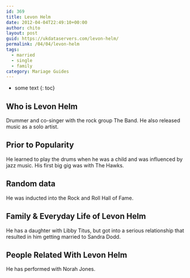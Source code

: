 ```yaml
---
id: 369
title: Levon Helm
date: 2012-04-04T22:49:10+00:00
author: chito
layout: post
guid: https://ukdataservers.com/levon-helm/
permalink: /04/04/levon-helm  
tags:
  - married
  - single
  - family
category: Mariage Guides
---
```


* some text
{: toc}


## Who is  Levon Helm
                  
                  
                  
Drummer and co-singer with the rock group The Band. He also released music as a solo artist.
                  
                
                
                
## Prior to Popularity 
                  
                  
                  
He learned to play the drums when he was a child and was influenced by jazz music. His first big gig was with The Hawks.
                  
                
                
                
## Random data 
                  
                  
                  
He was inducted into the Rock and Roll Hall of Fame.
                  
                
                
                
## Family & Everyday Life of Levon Helm
                  
                  
                  
He has a daughter with Libby Titus, but got into a serious relationship that resulted in him getting married to Sandra Dodd.
                  
                
                
                
## People Related With  Levon Helm
                  
                  
                  
He has performed with Norah Jones.
                  
                
              
            
          
          
          
    
    
  
